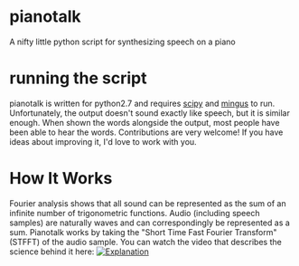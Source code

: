 # pianotalk
A nifty little python script for synthesizing speech on a piano

# running the script
pianotalk is written for python2.7 and requires [scipy](https://www.scipy.org/) and [mingus](https://github.com/bspaans/python-mingus) to run. Unfortunately, the output doesn't sound exactly like speech, but it is similar enough. When shown the words alongside the output, most people have been able to hear the words. Contributions are very welcome! If you have ideas about improving it, I'd love to work with you.

# How It Works
Fourier analysis shows that all sound can be represented as the sum of an infinite number of trigonometric functions. Audio (including speech samples) are naturally waves and can correspondingly be represented as a sum. Pianotalk works by taking the "Short Time Fast Fourier Transform" (STFFT) of the audio sample. You can watch the video that describes the science behind it here:
[![Explanation](http://img.youtube.com/vi/NaVkEvA0g-k/0.jpg)](http://www.youtube.com/watch?v=NaVkEvA0g-k)
